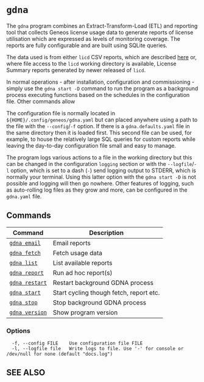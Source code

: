 # `gdna`

The `gdna` program combines an Extract-Transform-Load (ETL) and reporting tool that collects Geneos license usage data to generate reports of license utilisation which are expressed as levels of monitoring coverage. The reports are fully configurable and are built using SQLite queries.

The data used is from either `licd` CSV reports, which are described [here](https://docs.itrsgroup.com/docs/geneos/current/administration/licence-daemon/index.html#csv-files) or, where file access to the `licd` working directory is available, License Summary reports generated by newer released of `licd`.

In normal operations - after installation, configuration and commissioning - simply use the `gdna start -D` command to run the program as a background process executing functions based on the schedules in the configuration file. Other commands allow 

The configuration file is normally located in `${HOME}/.config/geneos/gdna.yaml` but can placed anywhere using a path to the file with the `--config`/`-f` option. If there is a `gdna.defaults.yaml` file in the same directory then it is loaded first. This second file can be used, for example, to house the relatively large SQL queries for custom reports while leaving the day-to-day configuration file small and easy to manage.

The program logs various actions to a file in the working directory but this can be changed in the configuration `logging` section or with the `--logfile`/`-l` option, which is set to a dash (`-`) send logging output to STDERR, which is normally your terminal. Using this latter option with the `gdna start -D` is not possible and logging will then go nowhere. Other features of logging, such as auto-rolling log files as they grow and more, can be configured in the `gdna.yaml` file.


## Commands

| Command | Description |
|-------|-------|
| [`gdna email`](gdna_email.md)	 | Email reports |
| [`gdna fetch`](gdna_fetch.md)	 | Fetch usage data |
| [`gdna list`](gdna_list.md)	 | List available reports |
| [`gdna report`](gdna_report.md)	 | Run ad hoc report(s) |
| [`gdna restart`](gdna_restart.md)	 | Restart background GDNA process |
| [`gdna start`](gdna_start.md)	 | Start cycling though fetch, report etc. |
| [`gdna stop`](gdna_stop.md)	 | Stop background GDNA process |
| [`gdna version`](gdna_version.md)	 | Show program version |

### Options

```text
  -f, --config FILE    Use configuration file FILE
  -l, --logfile file   Write logs to file. Use '-' for console or /dev/null for none (default "docs.log")
```

## SEE ALSO

